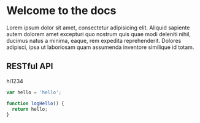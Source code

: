 # Welcome to the docs

Lorem ipsum dolor sit amet, consectetur adipisicing elit. Aliquid sapiente autem dolorem amet excepturi quo nostrum quis quae modi deleniti nihil, ducimus natus a minima, eaque, rem expedita reprehenderit. Dolores adipisci, ipsa ut laboriosam quam assumenda inventore similique id totam.

## RESTful API

hi1234

```javascript
var hello = 'hello';

function logHello() {
  return hello;
}
```

